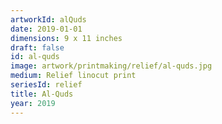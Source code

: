 ```yaml
---
artworkId: alQuds
date: 2019-01-01
dimensions: 9 x 11 inches
draft: false
id: al-quds
image: artwork/printmaking/relief/al-quds.jpg
medium: Relief linocut print
seriesId: relief
title: Al-Quds
year: 2019
---
```


